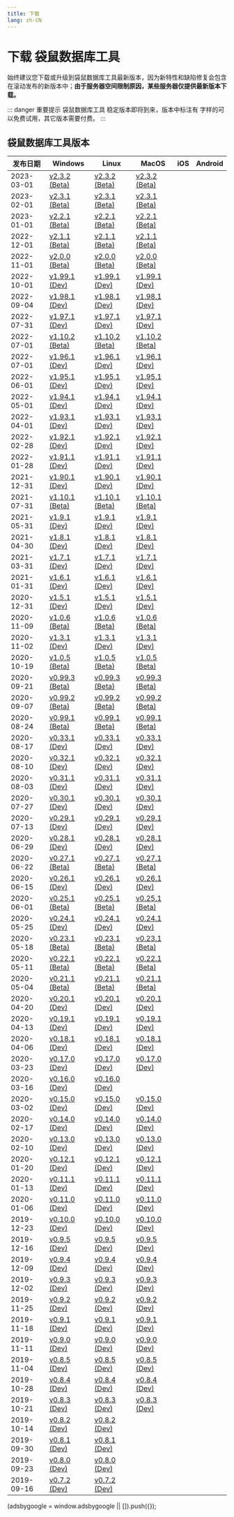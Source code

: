 ```yaml
---
title: 下载
lang: zh-CN
---
```


# 下载 袋鼠数据库工具
始终建议您下载或升级到袋鼠数据库工具最新版本，因为新特性和缺陷修复会包含在滚动发布的新版本中；__由于服务器空间限制原因，某些服务器仅提供最新版本下载。__

::: danger 重要提示
袋鼠数据库工具 稳定版本即将到来，版本中标注有 <Badge text="Dev" /> <Badge text="Beta"/> 字样的可以免费试用，其它版本需要付费。
:::

## 袋鼠数据库工具版本

| 发布日期      | Windows           | Linux           | MacOS           | iOS             | Android         |
|--------------|-------------------|-----------------|-----------------|-----------------|-----------------|
| 2023-03-01   | [v2.3.2 (Beta)](./v2.3.2.230301) | [v2.3.2 (Beta)](./v2.3.2.230301) | [v2.3.2 (Beta)](./v2.3.2.230301) |
| 2023-02-01   | [v2.3.1 (Beta)](./v2.3.1.230201) | [v2.3.1 (Beta)](./v2.3.1.230201) | [v2.3.1 (Beta)](./v2.3.1.230201) |
| 2023-01-01   | [v2.2.1 (Beta)](./v2.2.1.230101) | [v2.2.1 (Beta)](./v2.2.1.230101) | [v2.2.1 (Beta)](./v2.2.1.230101) |
| 2022-12-01   | [v2.1.1 (Beta)](./v2.1.1.221201) | [v2.1.1 (Beta)](./v2.1.1.221201) | [v2.1.1 (Beta)](./v2.1.1.221201) |
| 2022-11-01   | [v2.0.0 (Beta)](./v2.0.0.221101) | [v2.0.0 (Beta)](./v2.0.0.221101) | [v2.0.0 (Beta)](./v2.0.0.221101) |
| 2022-10-01   | [v1.99.1 (Dev)](./v1.99.1.221001) | [v1.99.1 (Dev)](./v1.99.1.221001) | [v1.99.1 (Dev)](./v1.99.1.221001) |
| 2022-09-04   | [v1.98.1 (Dev)](./v1.98.1.220904) | [v1.98.1 (Dev)](./v1.98.1.220904) | [v1.98.1 (Dev)](./v1.98.1.220904) |
| 2022-07-31   | [v1.97.1 (Dev)](./v1.97.1.220731) | [v1.97.1 (Dev)](./v1.97.1.220731) | [v1.97.1 (Dev)](./v1.97.1.220731) |
| 2022-07-01   | [v1.10.2 (Beta)](./v1.10.2.220701) | [v1.10.2 (Beta)](./v1.10.2.220701) | [v1.10.2 (Beta)](./v1.10.2.220701) |
| 2022-07-01   | [v1.96.1 (Dev)](./v1.96.1.220701) | [v1.96.1 (Dev)](./v1.96.1.220701) | [v1.96.1 (Dev)](./v1.96.1.220701) |
| 2022-06-01   | [v1.95.1 (Dev)](./v1.95.1.220601) | [v1.95.1 (Dev)](./v1.95.1.220601) | [v1.95.1 (Dev)](./v1.95.1.220601) |
| 2022-05-01   | [v1.94.1 (Dev)](./v1.94.1.220501) | [v1.94.1 (Dev)](./v1.94.1.220501) | [v1.94.1 (Dev)](./v1.94.1.220501) |
| 2022-04-01   | [v1.93.1 (Dev)](./v1.93.1.220401) | [v1.93.1 (Dev)](./v1.93.1.220401) | [v1.93.1 (Dev)](./v1.93.1.220401) |
| 2022-02-28   | [v1.92.1 (Dev)](./v1.92.1.220228) | [v1.92.1 (Dev)](./v1.92.1.220228) | [v1.92.1 (Dev)](./v1.92.1.220228) |
| 2022-01-28   | [v1.91.1 (Dev)](./v1.91.1.220128) | [v1.91.1 (Dev)](./v1.91.1.220128) | [v1.91.1 (Dev)](./v1.91.1.220128) |
| 2021-12-31   | [v1.90.1 (Dev)](./v1.90.1.211231) | [v1.90.1 (Dev)](./v1.90.1.211231) | [v1.90.1 (Dev)](./v1.90.1.211231) |
| 2021-07-31   | [v1.10.1 (Beta)](./v1.10.1.210731) | [v1.10.1 (Beta)](./v1.10.1.210731) | [v1.10.1 (Beta)](./v1.10.1.210731) |
| 2021-05-31   | [v1.9.1 (Dev)](./v1.9.1.210531) | [v1.9.1 (Dev)](./v1.9.1.210531) | [v1.9.1 (Dev)](./v1.9.1.210531) |
| 2021-04-30   | [v1.8.1 (Dev)](./v1.8.1.210430) | [v1.8.1 (Dev)](./v1.8.1.210430) | [v1.8.1 (Dev)](./v1.8.1.210430) |
| 2021-03-31   | [v1.7.1 (Dev)](./v1.7.1.210331) | [v1.7.1 (Dev)](./v1.7.1.210331) | [v1.7.1 (Dev)](./v1.7.1.210331) |
| 2021-01-31   | [v1.6.1 (Dev)](./v1.6.1.210131) | [v1.6.1 (Dev)](./v1.6.1.210131) | [v1.6.1 (Dev)](./v1.6.1.210131) |
| 2020-12-31   | [v1.5.1 (Dev)](./v1.5.1.201231) | [v1.5.1 (Dev)](./v1.5.1.201231) | [v1.5.1 (Dev)](./v1.5.1.201231) |
| 2020-11-09   | [v1.0.6 (Beta)](./v1.0.6.201109) | [v1.0.6 (Beta)](./v1.0.6.201109) | [v1.0.6 (Beta)](./v1.0.6.201109) |
| 2020-11-02   | [v1.3.1 (Dev)](./v1.3.1.201102) | [v1.3.1 (Dev)](./v1.3.1.201102) | [v1.3.1 (Dev)](./v1.3.1.201102) |
| 2020-10-19   | [v1.0.5 (Beta)](./v1.0.5.201019) | [v1.0.5 (Beta)](./v1.0.5.201019) | [v1.0.5 (Beta)](./v1.0.5.201019) |
| 2020-09-21   | [v0.99.3 (Beta)](./v0.99.3.200921) | [v0.99.3 (Beta)](./v0.99.3.200921) | [v0.99.3 (Beta)](./v0.99.3.200921) |
| 2020-09-07   | [v0.99.2 (Beta)](./v0.99.2.200907) | [v0.99.2 (Beta)](./v0.99.2.200907) | [v0.99.2 (Beta)](./v0.99.2.200907) |
| 2020-08-24   | [v0.99.1 (Beta)](./v0.99.1.200824) | [v0.99.1 (Beta)](./v0.99.1.200824) | [v0.99.1 (Beta)](./v0.99.1.200824) |
| 2020-08-17   | [v0.33.1 (Dev)](./v0.33.1.200817) | [v0.33.1 (Dev)](./v0.33.1.200817) | [v0.33.1 (Dev)](./v0.33.1.200817) |
| 2020-08-10   | [v0.32.1 (Dev)](./v0.32.1.200810) | [v0.32.1 (Dev)](./v0.32.1.200810) | [v0.32.1 (Dev)](./v0.32.1.200810) |
| 2020-08-03   | [v0.31.1 (Dev)](./v0.31.1.200803) | [v0.31.1 (Dev)](./v0.31.1.200803) | [v0.31.1 (Dev)](./v0.31.1.200803) |
| 2020-07-27   | [v0.30.1 (Dev)](./v0.30.1.200727) | [v0.30.1 (Dev)](./v0.30.1.200727) | [v0.30.1 (Dev)](./v0.30.1.200727) |
| 2020-07-13   | [v0.29.1 (Dev)](./v0.29.1.200713) | [v0.29.1 (Dev)](./v0.29.1.200713) | [v0.29.1 (Dev)](./v0.29.1.200713) |
| 2020-06-29   | [v0.28.1 (Dev)](./v0.28.1.200629) | [v0.28.1 (Dev)](./v0.28.1.200629) | [v0.28.1 (Dev)](./v0.28.1.200629) |
| 2020-06-22   | [v0.27.1 (Beta)](./v0.27.1.200622) | [v0.27.1 (Beta)](./v0.27.1.200622) | [v0.27.1 (Beta)](./v0.27.1.200622) |
| 2020-06-15   | [v0.26.1 (Dev)](./v0.26.1.200615) | [v0.26.1 (Dev)](./v0.26.1.200615) | [v0.26.1 (Dev)](./v0.26.1.200615) |
| 2020-06-01   | [v0.25.1 (Beta)](./v0.25.1.200601) | [v0.25.1 (Beta)](./v0.25.1.200601) | [v0.25.1 (Beta)](./v0.25.1.200601) |
| 2020-05-25   | [v0.24.1 (Dev)](./v0.24.1.200525) | [v0.24.1 (Dev)](./v0.24.1.200525) | [v0.24.1 (Dev)](./v0.24.1.200525) |
| 2020-05-18   | [v0.23.1 (Beta)](./v0.23.1.200518) | [v0.23.1 (Beta)](./v0.23.1.200518) | [v0.23.1 (Beta)](./v0.23.1.200518) |
| 2020-05-11   | [v0.22.1 (Beta)](./v0.22.1.200511) | [v0.22.1 (Beta)](./v0.22.1.200511) | [v0.22.1 (Beta)](./v0.22.1.200511) |
| 2020-05-04   | [v0.21.1 (Beta)](./v0.21.1.200504) | [v0.21.1 (Beta)](./v0.21.1.200504) | [v0.21.1 (Beta)](./v0.21.1.200504) |
| 2020-04-20   | [v0.20.1 (Dev)](./v0.20.1.200420) | [v0.20.1 (Dev)](./v0.20.1.200420) | [v0.20.1 (Dev)](./v0.20.1.200420) |
| 2020-04-13   | [v0.19.1 (Dev)](./v0.19.1.200413) | [v0.19.1 (Dev)](./v0.19.1.200413) | [v0.19.1 (Dev)](./v0.19.1.200413) |
| 2020-04-06   | [v0.18.1 (Dev)](./v0.18.1.200406) | [v0.18.1 (Dev)](./v0.18.1.200406) | [v0.18.1 (Dev)](./v0.18.1.200406) |
| 2020-03-23   | [v0.17.0 (Dev)](./v0.17.0.200323) | [v0.17.0 (Dev)](./v0.17.0.200323) | [v0.17.0 (Dev)](./v0.17.0.200323) |
| 2020-03-16   | [v0.16.0 (Dev)](./v0.16.0.200316) | [v0.16.0 (Dev)](./v0.16.0.200316) |  |
| 2020-03-02   | [v0.15.0 (Dev)](./v0.15.0.200302) | [v0.15.0 (Dev)](./v0.15.0.200302) | [v0.15.0 (Dev)](./v0.15.0.200302) |
| 2020-02-17   | [v0.14.0 (Dev)](./v0.14.0.200217) | [v0.14.0 (Dev)](./v0.14.0.200217) | [v0.14.0 (Dev)](./v0.14.0.200217) |
| 2020-02-10   | [v0.13.0 (Dev)](./v0.13.0.200210) | [v0.13.0 (Dev)](./v0.13.0.200210) | [v0.13.0 (Dev)](./v0.13.0.200210) |
| 2020-01-20   | [v0.12.1 (Dev)](./v0.12.1.200120) | [v0.12.1 (Dev)](./v0.12.1.200120) | [v0.12.1 (Dev)](./v0.12.1.200120) |
| 2020-01-13   | [v0.11.1 (Dev)](./v0.11.1.200113) | [v0.11.1 (Dev)](./v0.11.1.200113) | [v0.11.1 (Dev)](./v0.11.1.200113) |
| 2020-01-06   | [v0.11.0 (Dev)](./v0.11.0.200106) | [v0.11.0 (Dev)](./v0.11.0.200106) | [v0.11.0 (Dev)](./v0.11.0.200106) |
| 2019-12-23   | [v0.10.0 (Dev)](./v0.10.0.191223) | [v0.10.0 (Dev)](./v0.10.0.191223) | [v0.10.0 (Dev)](./v0.10.0.191223) |
| 2019-12-16   | [v0.9.5 (Dev)](./v0.9.5.191216) | [v0.9.5 (Dev)](./v0.9.5.191216) | [v0.9.5 (Dev)](./v0.9.5.191216) |
| 2019-12-09   | [v0.9.4 (Dev)](./v0.9.4.191209) | [v0.9.4 (Dev)](./v0.9.4.191209) | [v0.9.4 (Dev)](./v0.9.4.191209) |
| 2019-12-02   | [v0.9.3 (Dev)](./v0.9.3.191202) | [v0.9.3 (Dev)](./v0.9.3.191202) | [v0.9.3 (Dev)](./v0.9.3.191202) |
| 2019-11-25   | [v0.9.2 (Dev)](./v0.9.2.191125) | [v0.9.2 (Dev)](./v0.9.2.191125) | [v0.9.2 (Dev)](./v0.9.2.191125) |
| 2019-11-18   | [v0.9.1 (Dev)](./v0.9.1.191118) | [v0.9.1 (Dev)](./v0.9.1.191118) | [v0.9.1 (Dev)](./v0.9.1.191118) |
| 2019-11-11   | [v0.9.0 (Dev)](./v0.9.0.191111) | [v0.9.0 (Dev)](./v0.9.0.191111) | [v0.9.0 (Dev)](./v0.9.0.191111) |
| 2019-11-04   | [v0.8.5 (Dev)](./v0.8.5.191104) | [v0.8.5 (Dev)](./v0.8.5.191104) | [v0.8.5 (Dev)](./v0.8.5.191104) |
| 2019-10-28   | [v0.8.4 (Dev)](./v0.8.4.191028) | [v0.8.4 (Dev)](./v0.8.4.191028) | [v0.8.4 (Dev)](./v0.8.4.191028) |
| 2019-10-21   | [v0.8.3 (Dev)](./v0.8.3.191021) | [v0.8.3 (Dev)](./v0.8.3.191021) | [v0.8.3 (Dev)](./v0.8.3.191021) |
| 2019-10-14   | [v0.8.2 (Dev)](./v0.8.2.191014) | [v0.8.2 (Dev)](./v0.8.2.191014) |  |
| 2019-09-30   | [v0.8.1 (Dev)](./v0.8.1.190930) | [v0.8.1 (Dev)](./v0.8.1.190930) |  |
| 2019-09-23   | [v0.8.0 (Dev)](./v0.8.0.190923) | [v0.8.0 (Dev)](./v0.8.0.190923) |  |
| 2019-09-16   | [v0.7.2 (Dev)](./v0.7.2.190916) | [v0.7.2 (Dev)](./v0.7.2.190916) |  |

<div>
    <ins class="adsbygoogle"
        style="display:block; text-align:center;"
        data-ad-layout="in-article"
        data-ad-format="fluid"
        data-ad-client="ca-pub-3975819313740938"
        data-ad-slot="6760827895"></ins>
    <script2 type="text/javascript">
        (adsbygoogle = window.adsbygoogle || []).push({});
    </script2>
</div>
